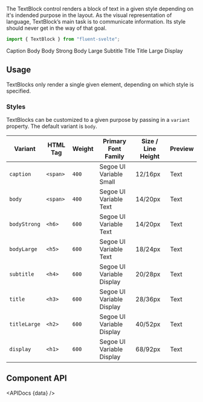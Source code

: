<script lang="ts">
    import { TextBlock } from "fluent-svelte";
    import { Showcase, APIDocs } from "../../../../lib";

    import data from "fluent-svelte/TextBlock/TextBlock.svelte?sveld&raw";
</script>

The TextBlock control renders a block of text in a given style depending on it's indended purpose in the layout. As the visual representation of language, TextBlock’s main task is to communicate information. Its style should never get in the way of that goal.

```ts
import { TextBlock } from "fluent-svelte";
```

<Showcase repl="9354fe2253804088b23e4dc9a882fa24" columns={3}>
    <TextBlock variant="caption">Caption</TextBlock>
    <TextBlock variant="body">Body</TextBlock>
    <TextBlock variant="bodyStrong">Body Strong</TextBlock>
    <TextBlock variant="bodyLarge">Body Large</TextBlock>
    <TextBlock variant="subtitle">Subtitle</TextBlock>
    <TextBlock variant="title">Title</TextBlock>
    <TextBlock variant="titleLarge">Title Large</TextBlock>
    <TextBlock variant="display">Display</TextBlock>
</Showcase>

## Usage

TextBlocks only render a single given element, depending on which style is specified.

### Styles

TextBlocks can be customized to a given purpose by passing in a `variant` property. The default variant is `body`.

| Variant      | HTML Tag | Weight | Primary Font Family       | Size / Line Height | Preview                                          |
| ------------ | -------- | ------ | ------------------------- | ------------------ | ------------------------------------------------ |
| `caption`    | `<span>` | `400`  | Segoe UI Variable Small   | 12/16px            | <TextBlock variant="caption">Text</TextBlock>    |
| `body`       | `<span>` | `400`  | Segoe UI Variable Text    | 14/20px            | <TextBlock variant="body">Text</TextBlock>       |
| `bodyStrong` | `<h6>`   | `600`  | Segoe UI Variable Text    | 14/20px            | <TextBlock variant="bodyStrong">Text</TextBlock> |
| `bodyLarge`  | `<h5>`   | `600`  | Segoe UI Variable Text    | 18/24px            | <TextBlock variant="bodyLarge">Text</TextBlock>  |
| `subtitle`   | `<h4>`   | `600`  | Segoe UI Variable Display | 20/28px            | <TextBlock variant="subtitle">Text</TextBlock>   |
| `title`      | `<h3>`   | `600`  | Segoe UI Variable Display | 28/36px            | <TextBlock variant="title">Text</TextBlock>      |
| `titleLarge` | `<h2>`   | `600`  | Segoe UI Variable Display | 40/52px            | <TextBlock variant="titleLarge">Text</TextBlock> |
| `display`    | `<h1>`   | `600`  | Segoe UI Variable Display | 68/92px            | <TextBlock variant="display">Text</TextBlock>    |

## Component API

<APIDocs {data} />

